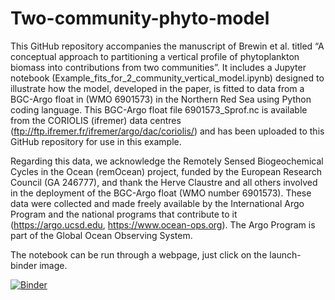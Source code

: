 # Two-community-phyto-model

This GitHub repository accompanies the manuscript of Brewin et al. titled “A conceptual approach to partitioning a vertical profile of phytoplankton biomass into contributions from two communities”. It includes a Jupyter notebook (Example_fits_for_2_community_vertical_model.ipynb) designed to illustrate how the model, developed in the paper, is fitted to data from a BGC-Argo float in (WMO 6901573) in the Northern Red Sea using Python coding language. This BGC-Argo float file 6901573\_Sprof.nc is available from the CORIOLIS (ifremer) data centres (ftp://ftp.ifremer.fr/ifremer/argo/dac/coriolis/) and has been uploaded to this GitHub repository for use in this example.

Regarding this data, we acknowledge the Remotely Sensed Biogeochemical Cycles in the Ocean (remOcean) project, funded by the European Research Council (GA 246777), and thank the Herve Claustre and all others involved in the deployment of the BGC-Argo float (WMO number 6901573). These data were collected and made freely available by the International Argo Program and the national programs that contribute to it (https://argo.ucsd.edu, https://www.ocean-ops.org). The Argo Program is part of the Global Ocean Observing System.

The notebook can be run through a webpage, just click on the launch-binder image.

[![Binder](https://mybinder.org/badge_logo.svg)](https://mybinder.org/v2/gh/rjbrewin/Two-community-phyto-model/master)
